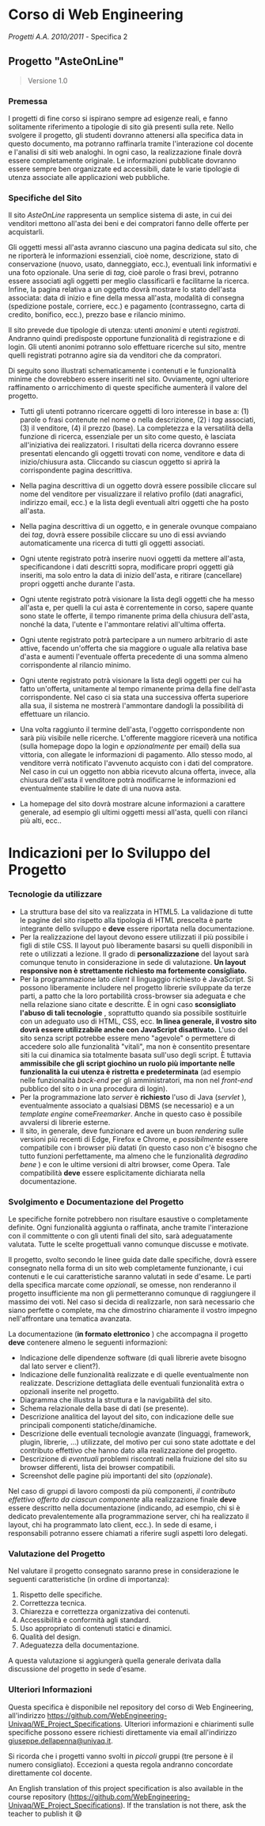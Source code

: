 # Corso di Web Engineering
*Progetti A.A. 2010/2011* - Specifica 2

## Progetto "AsteOnLine"

> Versione 1.0

### Premessa

I progetti di fine corso si ispirano sempre ad esigenze
reali, e fanno solitamente riferimento a tipologie di sito già presenti sulla
rete. Nello svolgere il progetto, gli studenti dovranno attenersi alla
specifica data in questo documento, ma potranno raffinarla tramite l'interazione
col docente e l'analisi di siti web analoghi. In ogni caso, la realizzazione
finale dovrà essere completamente originale. Le informazioni pubblicate
dovranno essere sempre ben organizzate ed accessibili, date le varie tipologie
di utenza associate alle applicazioni web pubbliche.

### Specifiche del Sito

Il sito *AsteOnLine* rappresenta un semplice sistema di aste, in cui dei venditori mettono all'asta dei beni e dei compratori fanno delle offerte per acquistarli.

Gli oggetti messi all'asta avranno ciascuno una pagina dedicata sul sito, che ne riporterà le informazioni essenziali, cioè nome, descrizione, stato di conservazione (nuovo, usato, danneggiato, ecc.), eventuali link informativi e una foto opzionale. Una serie di *tag,* cioè parole o frasi brevi, potranno essere associati agli oggetti per meglio classificarli e facilitarne la ricerca. Infine, la pagina relativa a un oggetto dovrà mostrare lo stato dell'asta associata: data di inizio e fine della messa all'asta, modalità di consegna (spedizione postale, corriere, ecc.) e pagamento (contrassegno, carta di credito, bonifico, ecc.), prezzo base e rilancio minimo.

Il sito prevede due tipologie di utenza: utenti *anonimi* e utenti *registrati*. Andranno quindi predisposte opportune funzionalità di registrazione e di login. Gli utenti anonimi potranno solo effettuare ricerche sul sito, mentre quelli registrati potranno agire sia da venditori che da compratori.

Di seguito sono illustrati schematicamente i contenuti e le
funzionalità minime che dovrebbero essere inseriti nel sito. Ovviamente, ogni
ulteriore raffinamento o arricchimento di queste specifiche aumenterà il valore
del progetto.
* Tutti gli utenti potranno ricercare oggetti di loro interesse in base a: (1) parole o frasi contenute nel nome o nella descrizione, (2) i *tag* associati, (3) il venditore, (4) il prezzo (base). La completezza e la versatilità della funzione di ricerca, essenziale per un sito come questo, è lasciata all'iniziativa dei realizzatori. I risultati della ricerca dovranno essere presentati elencando gli oggetti trovati con nome, venditore e data di inizio/chiusura asta. Cliccando su ciascun oggetto si aprirà la corrispondente pagina descrittiva.

* Nella pagina descrittiva di un oggetto dovrà essere possibile cliccare sul nome del venditore per visualizzare il relativo profilo (dati anagrafici, indirizzo email, ecc.) e la lista degli eventuali altri oggetti che ha posto all'asta.

* Nella pagina descrittiva di un oggetto, e in generale ovunque compaiano dei *tag*, dovrà essere possibile cliccare su uno di essi avviando automaticamente una ricerca di tutti gli oggetti associati.

* Ogni utente registrato potrà inserire nuovi oggetti da mettere all'asta, specificandone i dati descritti sopra, modificare propri oggetti già inseriti, ma solo entro la data di inizio dell'asta, e ritirare (cancellare) propri oggetti anche durante l'asta.

* Ogni utente registrato potrà visionare la lista degli oggetti che ha messo all'asta e, per quelli la cui asta è correntemente in corso, sapere quante sono state le offerte, il tempo rimanente prima della chiusura dell'asta, nonché la data, l'utente e l'ammontare relativi all'ultima offerta.

* Ogni utente registrato potrà partecipare a un numero arbitrario di aste attive, facendo un'offerta che sia maggiore o uguale alla relativa base d'asta e aumenti l'eventuale offerta precedente di una somma almeno corrispondente al rilancio minimo.

* Ogni utente registrato potrà visionare la lista degli oggetti per cui ha fatto un'offerta, unitamente al tempo rimanente prima della fine dell'asta corrispondente. Nel caso ci sia stata una successiva offerta superiore alla sua, il sistema ne mostrerà l'ammontare dandogli la possibilità di effettuare un rilancio.

* Una volta raggiunto il termine dell'asta, l'oggetto corrispondente non sarà più visibile nelle ricerche. L'offerente maggiore riceverà una notifica (sulla homepage dopo la login e *opzionalmente* per email) della sua vittoria, con allegate le informazioni di pagamento. Allo stesso modo, al venditore verrà notificato l'avvenuto acquisto con i dati del compratore. Nel caso in cui un oggetto non abbia ricevuto alcuna offerta, invece, alla chiusura dell'asta il venditore potrà modificarne le informazioni ed eventualmente stabilire le date di una nuova asta.

* La homepage del sito dovrà mostrare alcune informazioni a carattere generale, ad esempio gli ultimi oggetti messi all'asta, quelli con rilanci più alti, ecc..

# Indicazioni per lo Sviluppo del Progetto

### Tecnologie da utilizzare

* La struttura base del sito va realizzata in HTML5. La validazione di tutte le pagine del sito rispetto alla tipologia di HTML prescelta è parte integrante dello sviluppo e **deve** essere riportata nella documentazione.
* Per la realizzazione del layout devono essere utilizzati il più possibile i figli di stile CSS. Il layout può liberamente basarsi su quelli disponibili in rete o utilizzati a lezione. Il grado di **personalizzazione** del layout sarà comunque tenuto in considerazione in sede di valutazione. **Un layout responsive non è strettamente richiesto ma fortemente consigliato.**
* Per la programmazione lato *client* il linguaggio richiesto è JavaScript. Si possono liberamente includere nel progetto librerie sviluppate da terze parti, a patto che la loro portabilità cross-browser sia adeguata e che nella relazione siano citate e descritte. È in ogni caso **sconsigliato l'abuso di tali tecnologie** , soprattutto quando sia possibile sostituirle con un adeguato uso di HTML, CSS, ecc. **In linea generale, il vostro sito dovrà essere utilizzabile anche con JavaScript disattivato.** L'uso del sito senza script potrebbe essere meno "agevole" o permettere di accedere solo alle funzionalità "vitali", ma non è consentito presentare siti la cui dinamica sia totalmente basata sull'uso degli script. È tuttavia **ammissibile che gli script giochino un ruolo più importante nelle funzionalità la cui utenza è ristretta e predeterminata** (ad esempio nelle funzionalità *back-end* per gli amministratori, ma non nel *front-end* pubblico del sito o in una procedura di login).
* Per la programmazione lato *server* è **richiesto** l'uso di Java (*servlet* ), eventualmente associato a qualsiasi DBMS (se necessario) e a un *template engine* come*Freemarker*. Anche in questo caso è possibile avvalersi di librerie esterne.
* Il sito, in generale, deve funzionare ed avere un buon *rendering* sulle versioni più recenti di Edge, Firefox e Chrome, e *possibilmente* essere compatibile con i browser più datati (in questo caso non c'è bisogno che tutto funzioni perfettamente, ma almeno che le funzionalità *degradino bene* ) e con le ultime versioni di altri browser, come Opera. Tale compatibilità **deve** essere esplicitamente dichiarata nella documentazione.

### Svolgimento e Documentazione del Progetto

Le specifiche fornite potrebbero non risultare esaustive o completamente definite. Ogni funzionalità aggiunta o raffinata, anche tramite l'interazione con il committente o con gli utenti finali del sito, sarà adeguatamente valutata. Tutte le scelte progettuali vanno comunque discusse e motivate.

Il progetto, svolto secondo le linee guida date dalle specifiche, dovrà essere consegnato nella forma di un sito web completamente funzionante, i cui contenuti e le cui caratteristiche saranno valutati in sede d'esame. Le parti della specifica marcate come *opzionali*, se omesse, non renderanno il progetto insufficiente ma non gli permetteranno comunque di raggiungere il massimo dei voti. Nel caso si decida di realizzarle, non sarà necessario che siano perfette o complete, ma che dimostrino chiaramente il vostro impegno nell'affrontare una tematica avanzata.

La documentazione (**in formato elettronico** ) che accompagna il progetto **deve** contenere almeno le seguenti informazioni:

* Indicazione delle dipendenze software (di quali librerie avete bisogno dal lato server e client?).
* Indicazione delle funzionalità realizzate e di quelle eventualmente non realizzate. Descrizione dettagliata delle eventuali funzionalità extra o opzionali inserite nel progetto.
* Diagramma che illustra la struttura e la navigabilità del sito.
* Schema relazionale della base di dati (se presente).
* Descrizione analitica del layout del sito, con indicazione delle sue principali componenti statiche/dinamiche.
* Descrizione delle eventuali tecnologie avanzate (linguaggi, framework, plugin, librerie, ...) utilizzate, del motivo per cui sono state adottate e del contributo effettivo che hanno dato alla realizzazione del progetto.
* Descrizione di *eventuali* problemi riscontrati nella fruizione del sito su browser differenti, lista dei browser compatibili.
* Screenshot delle pagine più importanti del sito (*opzionale*).

Nel caso di gruppi di lavoro composti da più componenti, *il contributo effettivo offerto da ciascun componente* alla realizzazione finale **deve** essere descritto nella documentazione (indicando, ad esempio, chi si è dedicato prevalentemente alla programmazione server, chi ha realizzato il layout, chi ha programmato lato client, ecc.). In sede di esame, i responsabili potranno essere chiamati a riferire sugli aspetti loro delegati.

### Valutazione del Progetto

Nel valutare il progetto consegnato saranno prese in considerazione le seguenti caratteristiche (in ordine di importanza):

1. Rispetto delle specifiche.
2. Correttezza tecnica.
3. Chiarezza e correttezza organizzativa dei contenuti.
4. Accessibilità e conformità agli standard.
5. Uso appropriato di contenuti statici e dinamici.
6. Qualità del design.
7. Adeguatezza della documentazione.

A questa valutazione si aggiungerà quella generale derivata dalla discussione del progetto in sede d'esame.

### Ulteriori Informazioni

Questa specifica è disponibile nel repository del corso di Web Engineering, all'indirizzo https://github.com/WebEngineering-Univaq/WE_Project_Specifications. Ulteriori informazioni e chiarimenti sulle specifiche possono essere richiesti direttamente via email all'indirizzo giuseppe.dellapenna@univaq.it.

Si ricorda che i progetti vanno svolti in *piccoli* gruppi (tre persone è il numero consigliato). Eccezioni a questa regola andranno concordate direttamente col docente.

An English translation of this project specification is also available in the course repository (https://github.com/WebEngineering-Univaq/WE_Project_Specifications). If the translation is not there, ask the teacher to publish it 😄
